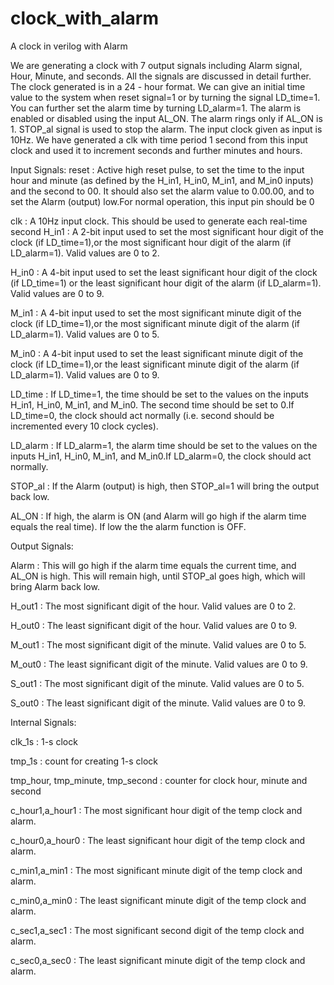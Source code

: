 # clock_with_alarm
A clock in verilog with Alarm

We are generating a clock with 7 output signals including Alarm signal, Hour, Minute, and seconds. All the signals are discussed in detail further. The clock generated is in a 24 - hour format. We can give an initial time value to the system when reset signal=1 or by turning the signal LD_time=1. You can further set the alarm time by turning LD_alarm=1. The alarm is enabled or disabled using the input AL_ON. The alarm rings only if AL_ON is 1. STOP_al signal is used to stop the alarm. The input clock given as input is 10Hz. We have generated a clk with time period 1 second from this input clock and used it to increment seconds and further minutes and hours.

Input Signals: reset : Active high reset pulse, to set the time to the input hour and minute (as defined by the H_in1, H_in0, M_in1, and M_in0 inputs) and the second to 00. It should also set the alarm value to 0.00.00, and to set the Alarm (output) low.For normal operation, this input pin should be 0

clk : A 10Hz input clock. This should be used to generate each real-time second H_in1 : A 2-bit input used to set the most significant hour digit of the clock (if LD_time=1),or the most significant hour digit of the alarm (if LD_alarm=1). Valid values are 0 to 2.

H_in0 : A 4-bit input used to set the least significant hour digit of the clock (if LD_time=1) or the least significant hour digit of the alarm (if LD_alarm=1). Valid values are 0 to 9.

M_in1 : A 4-bit input used to set the most significant minute digit of the clock (if LD_time=1),or the most significant minute digit of the alarm (if LD_alarm=1). Valid values are 0 to 5.

M_in0 : A 4-bit input used to set the least significant minute digit of the clock (if LD_time=1),or the least significant minute digit of the alarm (if LD_alarm=1). Valid values are 0 to 9.

LD_time : If LD_time=1, the time should be set to the values on the inputs H_in1, H_in0, M_in1, and M_in0. The second time should be set to 0.If LD_time=0, the clock should act normally (i.e. second should be incremented every 10 clock cycles).

LD_alarm : If LD_alarm=1, the alarm time should be set to the values on the inputs H_in1, H_in0, M_in1, and M_in0.If LD_alarm=0, the clock should act normally.

STOP_al : If the Alarm (output) is high, then STOP_al=1 will bring the output back low.

AL_ON : If high, the alarm is ON (and Alarm will go high if the alarm time equals the real time). If low the the alarm function is OFF.

Output Signals:

Alarm : This will go high if the alarm time equals the current time, and AL_ON is high. This will remain high, until STOP_al goes high, which will bring Alarm back low.

H_out1 : The most significant digit of the hour. Valid values are 0 to 2.

H_out0 : The least significant digit of the hour. Valid values are 0 to 9.

M_out1 : The most significant digit of the minute. Valid values are 0 to 5.

M_out0 : The least significant digit of the minute. Valid values are 0 to 9.

S_out1 : The most significant digit of the minute. Valid values are 0 to 5.

S_out0 : The least significant digit of the minute. Valid values are 0 to 9.

Internal Signals:

clk_1s : 1-s clock

tmp_1s : count for creating 1-s clock

tmp_hour, tmp_minute, tmp_second : counter for clock hour, minute and second

c_hour1,a_hour1 : The most significant hour digit of the temp clock and alarm.

c_hour0,a_hour0 : The least significant hour digit of the temp clock and alarm.

c_min1,a_min1 : The most significant minute digit of the temp clock and alarm.

c_min0,a_min0 : The least significant minute digit of the temp clock and alarm.

c_sec1,a_sec1 : The most significant second digit of the temp clock and alarm.

c_sec0,a_sec0 : The least significant minute digit of the temp clock and alarm.
